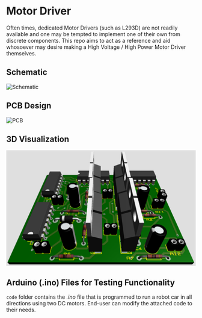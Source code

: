 # Motor Driver
Often times, dedicated Motor Drivers (such as L293D) are not readily available and one may be tempted to implement one of their own from discrete components. This repo aims to act as a reference and aid whosoever may desire making a High Voltage / High Power Motor Driver themselves.
## Schematic
![Schematic](resources/schematic.bmp)
## PCB Design
![PCB](resources/pcb.BMP)
## 3D Visualization
![Visualization](resources/vis.png)
## Arduino (.ino) Files for Testing Functionality
`code` folder contains the _.ino_ file that is programmed to run a robot car in all directions using two DC motors. End-user can modify the attached code to their needs.
